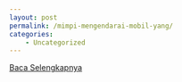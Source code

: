 ```yaml
---
layout: post
permalink: /mimpi-mengendarai-mobil-yang/
categories:
    - Uncategorized
---
```


[Baca Selengkapnya](/06)